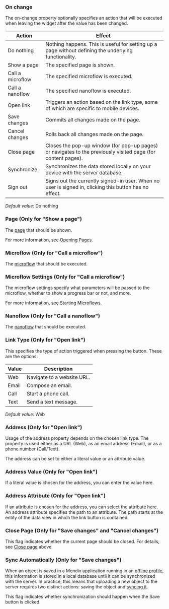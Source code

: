 ### On change

The on-change property optionally specifies an action that will be executed when leaving the widget after the value has been changed.

| Action | Effect |
| --- | --- |
| Do nothing | Nothing happens. This is useful for setting up a page without defining the underlying functionality. |
| Show a page | The specified page is shown. |
| Call a microflow | The specified microflow is executed. |
| Call a nanoflow | The specified nanoflow is executed. |
| Open link | Triggers an action based on the link type, some of which are specific to mobile devices. |
| Save changes | Commits all changes made on the page.  |
| Cancel changes | Rolls back all changes made on the page. |
| Close page | Closes the pop-up window (for pop-up pages) or navigates to the previously visited page (for content pages). |
| Synchronize | Synchronizes the data stored locally on your device with the server database. |
| Sign out | Signs out the currently signed-in user. When no user is signed in, clicking this button has no effect. |

_Default value:_ Do nothing

### Page (Only for "Show a page")

The [page](page) that should be shown.

For more information, see [Opening Pages](opening-pages).

### Microflow (Only for "Call a microflow")

The [microflow](microflow) that should be executed.

### Microflow Settings (Only for "Call a microflow")

The microflow settings specify what parameters will be passed to the microflow, whether to show a progress bar or not, and more.

For more information, see [Starting Microflows](starting-microflows).

### Nanoflow (Only for "Call a nanoflow")

The [nanoflow](nanoflow) that should be executed.

### Link Type (Only for "Open link")

This specifies the type of action triggered when pressing the button. These are the options:

| Value | Description |
| --- | --- |
| Web | Navigate to a website URL. |
| Email | Compose an email. |
| Call | Start a phone call. |
| Text | Send a text message. |

_Default value:_ Web

### Address (Only for "Open link")

Usage of the address property depends on the chosen link type. The property is used either as a URL (Web), as an email address (Email), or as a phone number (Call/Text).

The address can be set to either a literal value or an attribute value.

### Address Value (Only for "Open link")

If a literal value is chosen for the address, you can enter the value here.

### Address Attribute (Only for "Open link")

If an attribute is chosen for the address, you can select the attribute here. An address attribute specifies the path to an attribute. The path starts at the entity of the data view in which the link button is contained.

### Close Page (Only for "Save changes" and "Cancel changes")

This flag indicates whether the current page should be closed. For details, see [Close page](#OnClick) above.

### Sync Automatically (Only for "Save changes")

When an object is saved in a Mendix application running in an [offline profile](hybrid-phone-profile), this information is stored in a local database until it can be synchronized with the server. In practice, this means that uploading a new object to the server requires two distinct actions: saving the object and [syncing it](offline#synchronization).

This flag indicates whether synchronization should happen when the Save button is clicked.
